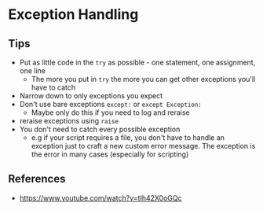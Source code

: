 # Exception Handling

## Tips
- Put as little code in the `try` as possible - one statement, one assignment, one line
  - The more you put in `try` the more you can get other exceptions you'll have to catch
- Narrow down to only exceptions you expect
- Don't use bare exceptions `except:` or `except Exception:`
  - Maybe only do this if you need to log and reraise
- reraise exceptions using `raise`
- You don't need to catch every possible exception
  - e.g if your script requires a file, you don't have to handle an exception just to craft a new
    custom error message.  The exception is the error in many cases (especially for scripting)

## References
- https://www.youtube.com/watch?v=tIh42X0oGQc